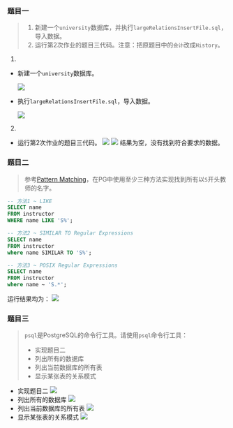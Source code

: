 ### 题目一
> 1. 新建一个`university`数据库，并执行`largeRelationsInsertFile.sql`，导入数据。
> 2. 运行第2次作业的题目三代码。注意：把原题目中的`会计`改成`History`。  

1.
- 新建一个`university`数据库。

	![](屏幕截图%202025-03-20%20193455.png)
- 执行`largeRelationsInsertFile.sql`，导入数据。

	![](屏幕截图%202025-03-20%20201504.png) 
2.
- 运行第2次作业的题目三代码。
![](Pasted%20image%2020250401221817.png)
![](846491a9b78e8a1cd236dedf4ddee53.png)
结果为空，没有找到符合要求的数据。

### 题目二
>参考[Pattern Matching](https://www.postgresql.org/docs/17/functions-matching.html)，在PG中使用至少三种方法实现找到所有以`S`开头教师的名字。
```sql
-- 方法1 ~ LIKE  
SELECT name  
FROM instructor  
WHERE name LIKE 'S%';  

-- 方法2 ~ SIMILAR TO Regular Expressions  
SELECT name  
FROM instructor  
where name SIMILAR TO 'S%';  

-- 方法3 ~ POSIX Regular Expressions  
SELECT name  
FROM instructor  
where name ~ 'S.*';
```
运行结果均为：
![](Pasted%20image%2020250322174722.png)

### 题目三
> `psql`是PostgreSQL的命令行工具。请使用`psql`命令行工具：
> 
> - 实现题目二
> - 列出所有的数据库
> - 列出当前数据库的所有表
> - 显示某张表的关系模式


- 实现题目二
![](Pasted%20image%2020250401224655.png)
- 列出所有的数据库
![](Pasted%20image%2020250401224839.png)
- 列出当前数据库的所有表
![](Pasted%20image%2020250401224719.png)
- 显示某张表的关系模式
![](Pasted%20image%2020250401225137.png)
